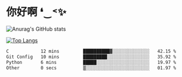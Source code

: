 # 你好啊 ❛‿˂✨

![Anurag's GitHub stats](https://github-readme-stats.vercel.app/api?username=ZombieFly&count_private=true&show_icons=true)

[![Top Langs](https://github-readme-stats.vercel.app/api/top-langs/?username=ZombieFly&layout=compact&count_private=true&hide=Ruby,makefile)](https://github.com/anuraghazra/github-readme-stats)

<!--START_SECTION:waka-->

```txt
C            12 mins         ██████████▓░░░░░░░░░░░░░░   42.15 %
Git Config   10 mins         █████████░░░░░░░░░░░░░░░░   35.92 %
Python       6 mins          █████░░░░░░░░░░░░░░░░░░░░   19.97 %
Other        0 secs          ▒░░░░░░░░░░░░░░░░░░░░░░░░   01.97 %
```

<!--END_SECTION:waka-->
